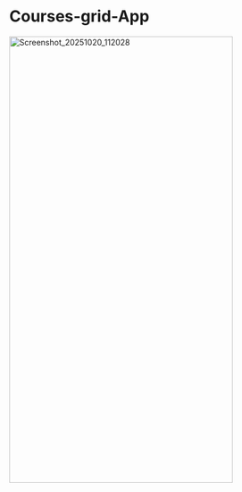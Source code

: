 ﻿# Courses-grid-App
<img width="400" height="800" alt="Screenshot_20251020_112028" src="https://github.com/user-attachments/assets/2c524fc7-8004-447c-a354-72c6a0e846d7" />





